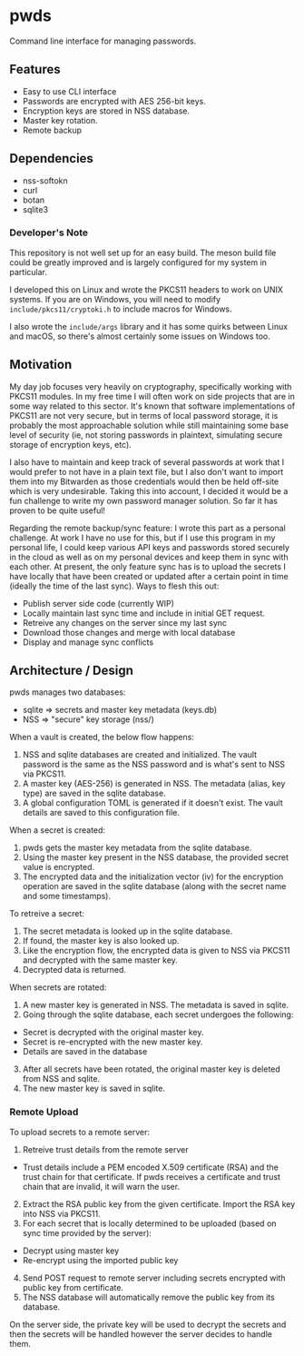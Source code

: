 # pwds

Command line interface for managing passwords.

## Features

* Easy to use CLI interface
* Passwords are encrypted with AES 256-bit keys.
* Encryption keys are stored in NSS database.
* Master key rotation.
* Remote backup

## Dependencies

* nss-softokn
* curl
* botan
* sqlite3

### Developer's Note

This repository is not well set up for an easy build. The meson build file
could be greatly improved and is largely configured for my system in
particular.

I developed this on Linux and wrote the PKCS11 headers to work on UNIX systems.
If you are on Windows, you will need to modify `include/pkcs11/cryptoki.h` to
include macros for Windows.

I also wrote the `include/args` library and it has some quirks between Linux
and macOS, so there's almost certainly some issues on Windows too.

## Motivation

My day job focuses very heavily on cryptography, specifically working with
PKCS11 modules. In my free time I will often work on side projects that are
in some way related to this sector. It's known that software implementations of
PKCS11 are not very secure, but in terms of local password storage, it is
probably the most approachable solution while still maintaining some base level
of security (ie, not storing passwords in plaintext, simulating secure storage
of encryption keys, etc).

I also have to maintain and keep track of several passwords at work that I would
prefer to not have in a plain text file, but I also don't want to import them
into my Bitwarden as those credentials would then be held off-site which is
very undesirable. Taking this into account, I decided it would be a fun
challenge to write my own password manager solution. So far it has proven to
be quite useful!

Regarding the remote backup/sync feature: I wrote this part as a personal
challenge. At work I have no use for this, but if I use this program in my
personal life, I could keep various API keys and passwords stored securely in
the cloud as well as on my personal devices and keep them in sync with each
other. At present, the only feature sync has is to upload the secrets I have
locally that have been created or updated after a certain point in time (ideally
the time of the last sync). Ways to flesh this out:

* Publish server side code (currently WIP)
* Locally maintain last sync time and include in initial GET request.
* Retreive any changes on the server since my last sync
* Download those changes and merge with local database
* Display and manage sync conflicts

## Architecture / Design

pwds manages two databases:

* sqlite => secrets and master key metadata (keys.db)
* NSS => "secure" key storage (nss/)

When a vault is created, the below flow happens:

1. NSS and sqlite databases are created and initialized. The vault password is
the same as the NSS password and is what's sent to NSS via PKCS11.
2. A master key (AES-256) is generated in NSS. The metadata (alias, key type) are
saved in the sqlite database.
3. A global configuration TOML is generated if it doesn't exist. The vault details
are saved to this configuration file.

When a secret is created:

1. pwds gets the master key metadata from the sqlite database.
2. Using the master key present in the NSS database, the provided secret value
is encrypted.
3. The encrypted data and the initialization vector (iv) for the encryption
operation are saved in the sqlite database (along with the secret name and
some timestamps).

To retreive a secret:

1. The secret metadata is looked up in the sqlite database.
2. If found, the master key is also looked up.
3. Like the encryption flow, the encrypted data is given to NSS via PKCS11
and decrypted with the same master key.
4. Decrypted data is returned.

When secrets are rotated:

1. A new master key is generated in NSS. The metadata is saved in sqlite.
2. Going through the sqlite database, each secret undergoes the following:
  * Secret is decrypted with the original master key.
  * Secret is re-encrypted with the new master key.
  * Details are saved in the database
3. After all secrets have been rotated, the original master key is deleted from
NSS and sqlite.
4. The new master key is saved in sqlite.

### Remote Upload

To upload secrets to a remote server:

1. Retreive trust details from the remote server
  * Trust details include a PEM encoded X.509 certificate (RSA) and the trust chain
    for that certificate. If pwds receives a certificate and trust chain that are
    invalid, it will warn the user.
2. Extract the RSA public key from the given certificate. Import the RSA key into
NSS via PKCS11.
3. For each secret that is locally determined to be uploaded (based on sync time
provided by the server):
  * Decrypt using master key
  * Re-encrypt using the imported public key
4. Send POST request to remote server including secrets encrypted with public key
from certificate.
5. The NSS database will automatically remove the public key from its database.

On the server side, the private key will be used to decrypt the secrets and then
the secrets will be handled however the server decides to handle them.
